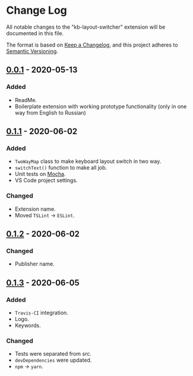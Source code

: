 # Change Log

All notable changes to the "kb-layout-switcher" extension will be documented in this file.

The format is based on [Keep a Changelog](https://keepachangelog.com/en/1.0.0/),
and this project adheres to [Semantic Versioning](https://semver.org/spec/v2.0.0.html).

## [0.0.1] - 2020-05-13

### Added

- ReadMe.
- Boilerplate extension with working prototype functionality (only in one way from English to Russian)

## [0.1.1] - 2020-06-02

### Added

- `TwoWayMap` class to make keyboard layout switch in two way.
- `switchText()` function to make all job.
- Unit tests on [Mocha](https://github.com/mochajs/mocha).
- VS Code project settings.

### Changed

- Extension name.
- Moved `TSLint` -> `ESLint`.

## [0.1.2] - 2020-06-02

### Changed

- Publisher name.

[0.0.1]: https://github.com/kleach/vs-code-kb-layout-switcher/commit/2dbfe575dc10c1fdf47272e24e6755c5c6beb5b4
[0.1.1]: https://github.com/kleach/vs-code-kb-layout-switcher/compare/v0.0.1...v0.1.1
[0.1.2]: https://github.com/kleach/vs-code-kb-layout-switcher/compare/v0.1.1...v0.1.2

## [0.1.3] - 2020-06-05

### Added

- `Travis-CI` integration.
- Logo.
- Keywords.

### Changed

- Tests were separated from src.
- `devDependencies` were updated.
- `npm` -> `yarn`.

[0.0.1]: https://github.com/kleach/vs-code-kb-layout-switcher/commit/2dbfe575dc10c1fdf47272e24e6755c5c6beb5b4
[0.1.1]: https://github.com/kleach/vs-code-kb-layout-switcher/compare/v0.0.1...v0.1.1
[0.1.2]: https://github.com/kleach/vs-code-kb-layout-switcher/compare/v0.1.1...v0.1.2
[0.1.3]: https://github.com/kleach/vs-code-kb-layout-switcher/compare/v0.1.2...v0.1.3